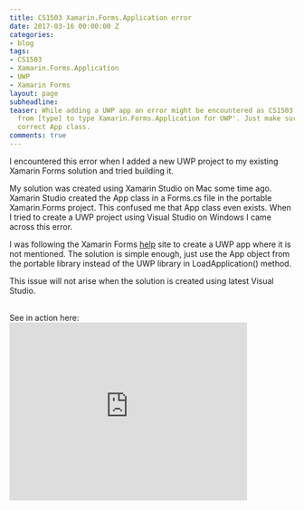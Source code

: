 ```yaml
---
title: CS1503 Xamarin.Forms.Application error
date: 2017-03-16 00:00:00 Z
categories:
- blog
tags:
- CS1503
- Xamarin.Forms.Application
- UWP
- Xamarin Forms
layout: page
subheadline: 
teaser: While adding a UWP app an error might be encountered as CS1503:Cannot convert
  from [type] to type Xamarin.Forms.Application for UWP'. Just make sure to use the
  correct App class.
comments: true
---
```


I encountered this error when I added a new UWP project to my existing Xamarin Forms solution and tried building it.

My solution was created using Xamarin Studio on Mac some time ago.  Xamarin Studio created the App class in a Forms.cs file in the portable Xamarin.Forms project. This confused me that App class even exists.
When I tried to create a UWP project using Visual Studio on Windows I came across this error.

I was following the Xamarin Forms [help](https://developer.xamarin.com/guides/xamarin-forms/platform-features/windows/installation/universal/) site to create a UWP app where it is not mentioned.
The solution is simple enough, just use the App object from the portable library instead of the UWP library in LoadApplication() method.

This issue will not arise when the solution is created using latest Visual Studio.

<br>
See in action here:
<br>
<iframe width="420" height="315" src="http://www.youtube.com/embed/jLCUfolFQF0" frameborder="0" allowfullscreen></iframe>

